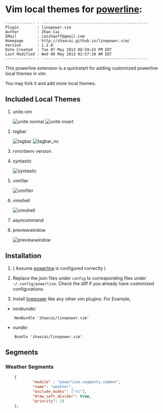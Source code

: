 # Vim local themes for [powerline][powerline]:

    ------------- - -----------------------------------------------
    Plugin        : linepower.vim
    Author        : Zhao Cai
    EMail         : caizhaoff@gmail.com
    Homepage      : http://zhaocai.github.io/linepower.vim/
    Version       : 1.2.0
    Date Created  : Tue 07 May 2013 08:59:43 PM EDT
    Last Modified : Wed 08 May 2013 02:57:10 AM EDT
    ------------- - -----------------------------------------------

This powerline extension is a quickstart for adding customized powerline local themes in vim. 

You may fork it and add more local themes.

## Included Local Themes

1. unite.vim

    ![unite normal]( http://d.pr/i/RtLV+ )
    ![unite insert]( http://d.pr/i/OcyE+ )

2. tagbar

    ![tagbar](https://raw.github.com/zhaocai/linepower.vim/master/screenshots/tagbar.png) ![tagbar_nc](https://raw.github.com/zhaocai/linepower.vim/master/screenshots/tagbar_nc.png)

3. rvm/rbenv version
4. syntastic

    ![syntastic]( http://d.pr/i/tT0l+ )

4. vimfiler
    
    ![vimfiler](https://raw.github.com/zhaocai/linepower.vim/master/screenshots/vimfiler.png)

5. vimshell

    ![vimshell](https://raw.github.com/zhaocai/linepower.vim/master/screenshots/vimshell.png)

6. asyncommand


7. previewwindow

    ![previewwindow](https://raw.github.com/zhaocai/linepower.vim/master/screenshots/previewwindow.png)


## Installation

1. ( Assume [powerline][powerline] is configured correctly )

2. Replace the json files under `config` to corresponding files under `~/.config/powerline`. Check the diff if you already have customized configurations.

3. Install [linepower][linepower] like any other vim plugins. For Example,  

- *neobundle*:

```vim
    NeoBundle 'zhaocai/linepower.vim'
```

- *vundle*:

```vim
    Bundle 'zhaocai/linepower.vim'
```

[powerline]: https://github.com/Lokaltog/powerline
[linepower]: https://github.com/zhaocai/linepower.vim



## Segments

### Weather Segments

```json 
    {
            "module" : "powerline.segments.common",
            "name": "weather",
            "exclude_modes": ["nc"],
            "draw_soft_divider": true,
            "priority": 10
    },

```

